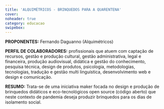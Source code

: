 ```yaml
---
title: 'ALQUIMÉTRICOS - BRINQUEDOS PARA A QUARENTENA'
cover: 
noheader: true
category: educacao
swipebox: 
---
```

  
**PROPONENTES:**
Fernando Daguanno (Alquimétricos)
  
**PERFIL DE COLABORADORES:** profissionais que atuem com captação de recursos, gestão e produção cultural, gestão administrativa, legal e financeira, produção audiovisual, didática e gestão do conhecimento,  pesquisa técnica, design de produtos, psicologia, metodologias, tecnologias, tradução e gestão multi linguística, desenvolvimento web e design e  comunicação. 

**RESUMO:**
Trata-se de uma iniciativa maker focada no design e produção de brinquedos didáticos e eco-tecnológicos open source (código aberto) que neste contexto de pandemia deseja produzir brinquedos para os dias de isolamento social. 